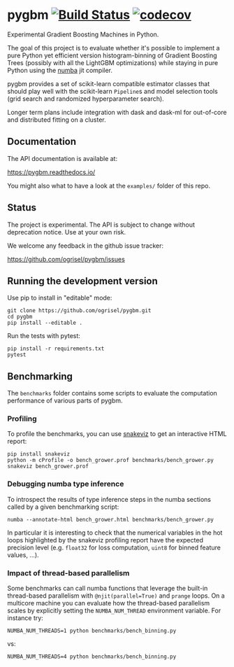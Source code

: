 # pygbm [![Build Status](https://travis-ci.org/ogrisel/pygbm.svg?branch=master)](https://travis-ci.org/ogrisel/pygbm) [![codecov](https://codecov.io/gh/ogrisel/pygbm/branch/master/graph/badge.svg)](https://codecov.io/gh/ogrisel/pygbm)


Experimental Gradient Boosting Machines in Python.

The goal of this project is to evaluate whether it's possible to
implement a pure Python yet efficient version histogram-binning of
Gradient Boosting Trees (possibly with all the LightGBM optimizations)
while staying in pure Python using the [numba](http://numba.pydata.org/)
jit compiler.

pygbm provides a set of scikit-learn compatible estimator classes that
should play well with the scikit-learn `Pipeline`s and model selection
tools (grid search and randomized hyperparameter search).

Longer term plans include integration with dask and dask-ml for
out-of-core and distributed fitting on a cluster.

## Documentation

The API documentation is available at:

https://pygbm.readthedocs.io/

You might also what to have a look at the `examples/` folder of this repo.

## Status

The project is experimental. The API is subject to change without deprecation notice. Use at your own risk.

We welcome any feedback in the github issue tracker:

https://github.com/ogrisel/pygbm/issues

## Running the development version

Use pip to install in "editable" mode:

    git clone https://github.com/ogrisel/pygbm.git
    cd pygbm
    pip install --editable .

Run the tests with pytest:

    pip install -r requirements.txt
    pytest

## Benchmarking

The `benchmarks` folder contains some scripts to evaluate the computation
performance of various parts of pygbm.

### Profiling

To profile the benchmarks, you can use
[snakeviz](https://jiffyclub.github.io/snakeviz/) to get an interactive
HTML report:

    pip install snakeviz
    python -m cProfile -o bench_grower.prof benchmarks/bench_grower.py
    snakeviz bench_grower.prof

### Debugging numba type inference

To introspect the results of type inference steps in the numba sections
called by a given benchmarking script:

    numba --annotate-html bench_grower.html benchmarks/bench_grower.py

In particular it is interesting to check that the numerical variables in
the hot loops highlighted by the snakeviz profiling report have the
expected precision level (e.g. `float32` for loss computation, `uint8`
for binned feature values, ...).

### Impact of thread-based parallelism

Some benchmarks can call numba functions that leverage the built-in
thread-based parallelism with `@njit(parallel=True)` and `prange` loops.
On a multicore machine you can evaluate how the thread-based parallelism
scales by explicitly setting the `NUMBA_NUM_THREAD` environment
variable. For instance try:

    NUMBA_NUM_THREADS=1 python benchmarks/bench_binning.py

vs:

    NUMBA_NUM_THREADS=4 python benchmarks/bench_binning.py
